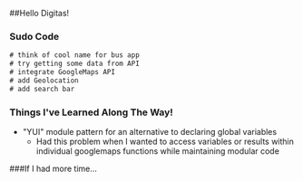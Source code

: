 ##Hello Digitas! 

### Sudo Code
```html
# think of cool name for bus app
# try getting some data from API
# integrate GoogleMaps API 
# add Geolocation
# add search bar
```


### Things I've Learned Along The Way! 
- "YUI" module pattern for an alternative to declaring global variables
    + Had this problem when I wanted to access variables or results within individual googlemaps functions while maintaining modular code 


###If I had more time... 
